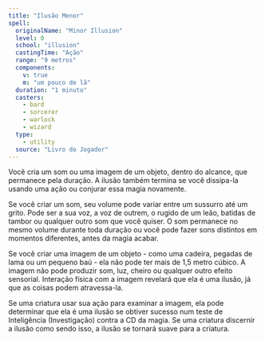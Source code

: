 ```yaml
---
title: "Ilusão Menor"
spell:
  originalName: "Minor Illusion"
  level: 0
  school: "illusion"
  castingTime: "Ação"
  range: "9 metros"
  components:
    v: true
    m: "um pouco de lã"
  duration: "1 minuto"
  casters:
    - bard
    - sorcerer
    - warlock
    - wizard
  type:
    - utility
  source: "Livro do Jogador"
---
```


Você cria um som ou uma imagem de um objeto, dentro do alcance, que permanece pela duração. A ilusão também termina se você dissipa-la usando uma ação ou conjurar essa magia novamente.

Se você criar um som, seu volume pode variar entre um sussurro até um grito. Pode ser a sua voz, a voz de outrem, o rugido de um leão, batidas de tambor ou qualquer outro som que você quiser. O som permanece no mesmo volume durante toda duração ou você pode fazer sons distintos em momentos diferentes, antes da magia acabar.

Se você criar uma imagem de um objeto - como uma cadeira, pegadas de lama ou um pequeno baú - ela não pode ter mais de 1,5 metro cúbico. A imagem não pode produzir som, luz, cheiro ou qualquer outro efeito sensorial. Interação física com a imagem revelará que ela é uma ilusão, já que as coisas podem atravessa-la.

Se uma criatura usar sua ação para examinar a imagem, ela pode determinar que ela é uma ilusão se obtiver sucesso num teste de Inteligência (Investigação) contra a CD da magia. Se uma criatura discernir a ilusão como sendo isso, a ilusão se tornará suave para a criatura.

